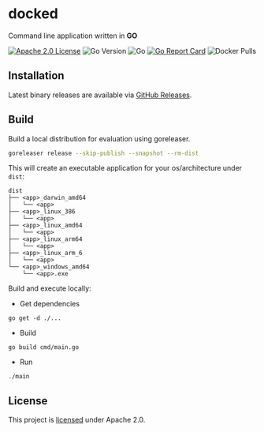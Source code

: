 # docked

Command line application written in **GO** 

[![Apache 2.0 License](https://img.shields.io/badge/License-Apache%202.0-blue)](./LICENSE)
![Go Version](https://img.shields.io/github/go-mod/go-version/jimschubert/docked)
![Go](https://github.com/jimschubert/docked/workflows/Build/badge.svg)
[![Go Report Card](https://goreportcard.com/badge/github.com/jimschubert/docked)](https://goreportcard.com/report/github.com/jimschubert/docked)
![Docker Pulls](https://img.shields.io/docker/pulls/jimschubert/docked)
<!-- [![codecov](https://codecov.io/gh/jimschubert/docked/branch/master/graph/badge.svg)](https://codecov.io/gh/jimschubert/docked) --> 

## Installation

Latest binary releases are available via [GitHub Releases](https://github.com/jimschubert/docked/releases).

## Build

Build a local distribution for evaluation using goreleaser.

```bash
goreleaser release --skip-publish --snapshot --rm-dist
```

This will create an executable application for your os/architecture under `dist`:

```
dist
├── <app>_darwin_amd64
│   └── <app>
├── <app>_linux_386
│   └── <app>
├── <app>_linux_amd64
│   └── <app>
├── <app>_linux_arm64
│   └── <app>
├── <app>_linux_arm_6
│   └── <app>
└── <app>_windows_amd64
    └── <app>.exe
```

Build and execute locally:

* Get dependencies
```shell
go get -d ./...
```
* Build
```shell
go build cmd/main.go
```
* Run
```shell
./main
```

## License

This project is [licensed](./LICENSE) under Apache 2.0.
